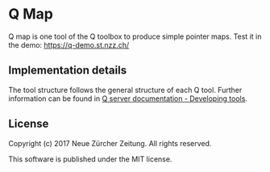 # Q Map

Q map is one tool of the Q toolbox to produce simple pointer maps.
Test it in the demo: https://q-demo.st.nzz.ch/

## Implementation details
The tool structure follows the general structure of each Q tool. Further information can be found in [Q server documentation - Developing tools](https://nzzdev.github.io/Q-server/developing-tools.html).

## License
Copyright (c) 2017 Neue Zürcher Zeitung. All rights reserved.

This software is published under the MIT license.
